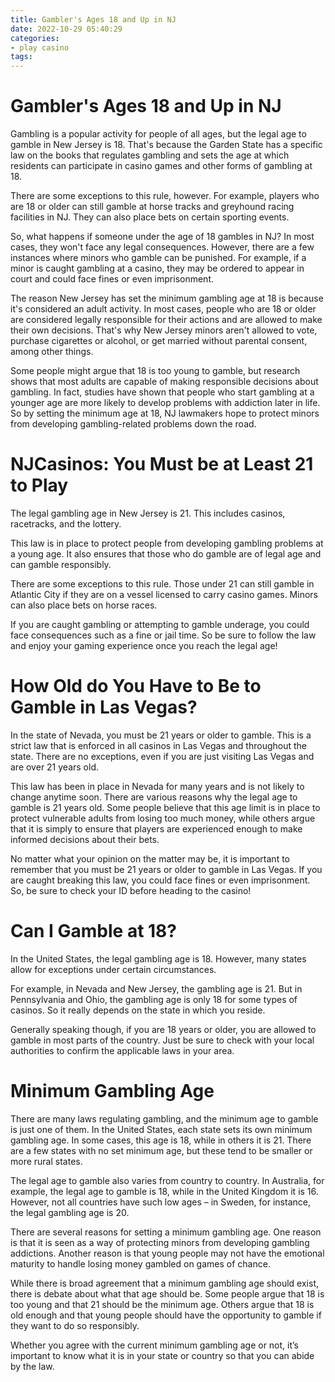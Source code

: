 ```yaml
---
title: Gambler's Ages 18 and Up in NJ
date: 2022-10-29 05:40:29
categories:
- play casino
tags:
---
```



#  Gambler's Ages 18 and Up in NJ

Gambling is a popular activity for people of all ages, but the legal age to gamble in New Jersey is 18. That's because the Garden State has a specific law on the books that regulates gambling and sets the age at which residents can participate in casino games and other forms of gambling at 18.

There are some exceptions to this rule, however. For example, players who are 18 or older can still gamble at horse tracks and greyhound racing facilities in NJ. They can also place bets on certain sporting events.

So, what happens if someone under the age of 18 gambles in NJ? In most cases, they won't face any legal consequences. However, there are a few instances where minors who gamble can be punished. For example, if a minor is caught gambling at a casino, they may be ordered to appear in court and could face fines or even imprisonment.

The reason New Jersey has set the minimum gambling age at 18 is because it's considered an adult activity. In most cases, people who are 18 or older are considered legally responsible for their actions and are allowed to make their own decisions. That's why New Jersey minors aren't allowed to vote, purchase cigarettes or alcohol, or get married without parental consent, among other things.

Some people might argue that 18 is too young to gamble, but research shows that most adults are capable of making responsible decisions about gambling. In fact, studies have shown that people who start gambling at a younger age are more likely to develop problems with addiction later in life. So by setting the minimum age at 18, NJ lawmakers hope to protect minors from developing gambling-related problems down the road.

#  NJCasinos: You Must be at Least 21 to Play

The legal gambling age in New Jersey is 21. This includes casinos, racetracks, and the lottery.

This law is in place to protect people from developing gambling problems at a young age. It also ensures that those who do gamble are of legal age and can gamble responsibly.

There are some exceptions to this rule. Those under 21 can still gamble in Atlantic City if they are on a vessel licensed to carry casino games. Minors can also place bets on horse races.

If you are caught gambling or attempting to gamble underage, you could face consequences such as a fine or jail time. So be sure to follow the law and enjoy your gaming experience once you reach the legal age!

#  How Old do You Have to Be to Gamble in Las Vegas?

In the state of Nevada, you must be 21 years or older to gamble. This is a strict law that is enforced in all casinos in Las Vegas and throughout the state. There are no exceptions, even if you are just visiting Las Vegas and are over 21 years old.

This law has been in place in Nevada for many years and is not likely to change anytime soon. There are various reasons why the legal age to gamble is 21 years old. Some people believe that this age limit is in place to protect vulnerable adults from losing too much money, while others argue that it is simply to ensure that players are experienced enough to make informed decisions about their bets.

No matter what your opinion on the matter may be, it is important to remember that you must be 21 years or older to gamble in Las Vegas. If you are caught breaking this law, you could face fines or even imprisonment. So, be sure to check your ID before heading to the casino!

#  Can I Gamble at 18?

In the United States, the legal gambling age is 18. However, many states allow for exceptions under certain circumstances.

For example, in Nevada and New Jersey, the gambling age is 21. But in Pennsylvania and Ohio, the gambling age is only 18 for some types of casinos. So it really depends on the state in which you reside.

Generally speaking though, if you are 18 years or older, you are allowed to gamble in most parts of the country. Just be sure to check with your local authorities to confirm the applicable laws in your area.

#  Minimum Gambling Age

There are many laws regulating gambling, and the minimum age to gamble is just one of them. In the United States, each state sets its own minimum gambling age. In some cases, this age is 18, while in others it is 21. There are a few states with no set minimum age, but these tend to be smaller or more rural states.

The legal age to gamble also varies from country to country. In Australia, for example, the legal age to gamble is 18, while in the United Kingdom it is 16. However, not all countries have such low ages – in Sweden, for instance, the legal gambling age is 20.

There are several reasons for setting a minimum gambling age. One reason is that it is seen as a way of protecting minors from developing gambling addictions. Another reason is that young people may not have the emotional maturity to handle losing money gambled on games of chance.

While there is broad agreement that a minimum gambling age should exist, there is debate about what that age should be. Some people argue that 18 is too young and that 21 should be the minimum age. Others argue that 18 is old enough and that young people should have the opportunity to gamble if they want to do so responsibly.

Whether you agree with the current minimum gambling age or not, it’s important to know what it is in your state or country so that you can abide by the law.